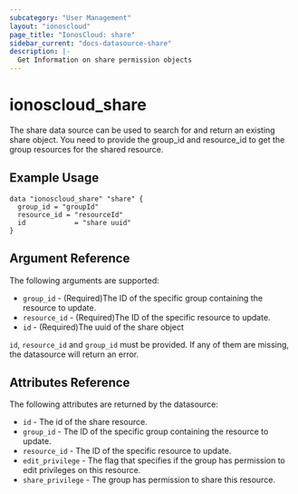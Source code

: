 ```yaml
---
subcategory: "User Management"
layout: "ionoscloud"
page_title: "IonosCloud: share"
sidebar_current: "docs-datasource-share"
description: |-
  Get Information on share permission objects
---
```


# ionoscloud\_share

The share data source can be used to search for and return an existing share object.
You need to provide the group_id and resource_id to get the group resources for the shared resource.

## Example Usage

```hcl
data "ionoscloud_share" "share" {
  group_id = "groupId"
  resource_id = "resourceId"
  id			= "share uuid"
}
```

## Argument Reference

The following arguments are supported:

* `group_id` - (Required)The ID of the specific group containing the resource to update.
* `resource_id` - (Required)The ID of the specific resource to update.
* `id` - (Required)The uuid of the share object


`id`, `resource_id` and `group_id` must be provided. If any of them are missing, the datasource will return an error.

## Attributes Reference

The following attributes are returned by the datasource:

* `id` - The id of the share resource.
* `group_id` - The ID of the specific group containing the resource to update.
* `resource_id` - The ID of the specific resource to update.
* `edit_privilege` - The flag that specifies if the group has permission to edit privileges on this resource.
* `share_privilege` - The group has permission to share this resource.